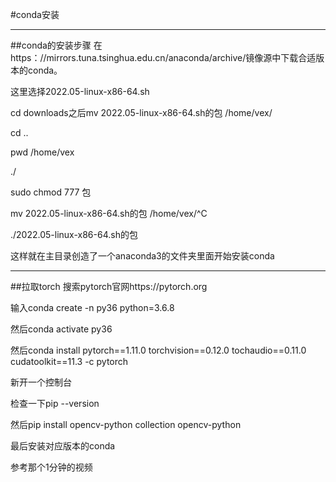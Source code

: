 #conda安装

---
##conda的安装步骤
在https：//mirrors.tuna.tsinghua.edu.cn/anaconda/archive/镜像源中下载合适版本的conda。

这里选择2022.05-linux-x86-64.sh

cd downloads之后mv 2022.05-linux-x86-64.sh的包 /home/vex/

cd ..

pwd /home/vex

./

sudo chmod 777 包

mv 2022.05-linux-x86-64.sh的包 /home/vex/^C

./2022.05-linux-x86-64.sh的包

这样就在主目录创造了一个anaconda3的文件夹里面开始安装conda

---
##拉取torch
搜索pytorch官网https://pytorch.org

输入conda create -n py36 python=3.6.8

然后conda activate py36

然后conda install pytorch==1.11.0 torchvision==0.12.0 tochaudio==0.11.0 cudatoolkit==11.3 -c pytorch

新开一个控制台 

检查一下pip --version

然后pip install opencv-python collection opencv-python

最后安装对应版本的conda

参考那个1分钟的视频

